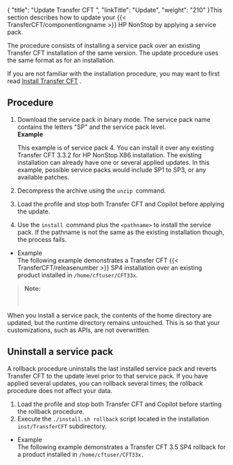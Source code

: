 {
    "title": "Update Transfer CFT ",
    "linkTitle": "Update",
    "weight": "210"
}This section describes how to update your {{< TransferCFT/componentlongname  >}} HP NonStop by applying a service pack.

The procedure consists of installing a service pack over an existing Transfer CFT installation of the same version. The update procedure uses the same format as for an installation.

If you are not familiar with the installation procedure, you may want to first read <a href="../installation" class="MCXref xref">Install Transfer CFT</a> .

## Procedure

1.  Download the service pack in binary mode. The service pack name contains the letters "SP" and the service pack level.  
    **Example**  
      
    This example is of service pack 4. You can install it over any existing Transfer CFT 3.3.2 for HP NonStop X86 installation. The existing installation can already have one or several applied updates. In this example, possible service packs would include SP1 to SP3, or any available patches.
2.  Decompress the archive using the `unzip `command.
3.  Load the profile and stop both Transfer CFT and Copilot before applying the update.
4.  Use the `install `command plus the `<pathname>` to install the service pack. If the pathname is not the same as the existing installation though, the process fails.

-   Example  
    The following example demonstrates a Transfer CFT {{< TransferCFT/releasenumber >}} SP4 installation over an existing product installed in `/home/cftuser/CFT33x`.

> **Note:**
>
>  

When you install a service pack, the contents of the home directory are updated, but the runtime directory remains untouched. This is so that your customizations, such as APIs, are not overwritten.

<span id="Uninstal"></span>

## Uninstall a service pack

A rollback procedure uninstalls the last installed service pack and reverts Transfer CFT to the update level prior to that service pack. If you have applied several updates, you can rollback several times; the rollback procedure does not affect your data.

1.  Load the profile and stop both Transfer CFT and Copilot before starting the rollback procedure.
2.  Execute the `./install.sh rollback` script located in the installation `inst/TransferCFT` subdirectory.

-   Example  
    The following example demonstrates a Transfer CFT 3.5 SP4 rollback for a product installed in `/home/cftuser/CFT33x.`
